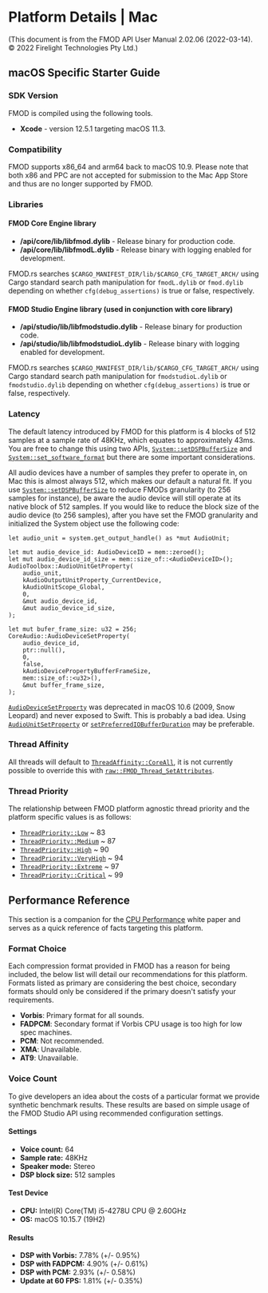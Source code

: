 # Platform Details | Mac

(This document is from the FMOD API User Manual 2.02.06 (2022-03-14). © 2022 Firelight Technologies Pty Ltd.)
<!-- This markdown is generated by docgen. Do not edit by hand. -->

  ## macOS Specific Starter Guide

 ### SDK Version

 FMOD is compiled using the following tools.

  - **Xcode** - version 12.5.1 targeting macOS 11.3.
 
 ### Compatibility

 FMOD supports x86_64 and arm64 back to macOS 10.9. Please note that both x86 and PPC are not accepted for submission to the Mac App Store and thus are no longer supported by FMOD.

 ### Libraries

 #### FMOD Core Engine library

  - **/api/core/lib/libfmod.dylib** - Release binary for production code.
 - **/api/core/lib/libfmodL.dylib** - Release binary with logging enabled for development.
 
 
<pre class="ignore" style="white-space:normal;font:inherit;">
FMOD.rs searches <code>$CARGO_MANIFEST_DIR/lib/$CARGO_CFG_TARGET_ARCH/</code>
using Cargo standard search path manipulation for <code>fmodL.dylib</code> or
<code>fmod.dylib</code> depending on whether <code>cfg(debug_assertions)</code>
is true or false, respectively.
</pre>

#### FMOD Studio Engine library (used in conjunction with core library)

  - **/api/studio/lib/libfmodstudio.dylib** - Release binary for production code.
 - **/api/studio/lib/libfmodstudioL.dylib** - Release binary with logging enabled for development.
 
 
<pre class="ignore" style="white-space:normal;font:inherit;">
FMOD.rs searches <code>$CARGO_MANIFEST_DIR/lib/$CARGO_CFG_TARGET_ARCH/</code>
using Cargo standard search path manipulation for <code>fmodstudioL.dylib</code>
or <code>fmodstudio.dylib</code> depending on whether
<code>cfg(debug_assertions)</code> is true or false, respectively.
</pre>

### Latency

 The default latency introduced by FMOD for this platform is 4 blocks of 512 samples at a sample rate of 48KHz, which equates to approximately 43ms. You are free to change this using two APIs, [`System::setDSPBufferSize`](System::setDSPBufferSize "Sets the buffer size for the FMOD software mixing engine.") and [`System::set_software_format`](System::set_software_format "Sets the output format for the software mixer.") but there are some important considerations.

 All audio devices have a number of samples they prefer to operate in, on Mac this is almost always 512, which makes our default a natural fit. If you use [`System::setDSPBufferSize`](System::setDSPBufferSize "Sets the buffer size for the FMOD software mixing engine.") to reduce FMODs granularity (to 256 samples for instance), be aware the audio device will still operate at its native block of 512 samples. If you would like to reduce the block size of the audio device (to 256 samples), after you have set the FMOD granularity and initialized the System object use the following code:


```rust,ignore
let audio_unit = system.get_output_handle() as *mut AudioUnit;

let mut audio_device_id: AudioDeviceID = mem::zeroed();
let mut audio_device_id_size = mem::size_of::<AudioDeviceID>();
AudioToolbox::AudioUnitGetProperty(
    audio_unit,
    kAudioOutputUnitProperty_CurrentDevice,
    kAudioUnitScope_Global,
    0,
    &mut audio_device_id,
    &mut audio_device_id_size,
);

let mut bufer_frame_size: u32 = 256;
CoreAudio::AudioDeviceSetProperty(
    audio_device_id,
    ptr::null(),
    0,
    false,
    kAudioDevicePropertyBufferFrameSize,
    mem::size_of::<u32>(),
    &mut buffer_frame_size,
);
```

<pre class="ignore" style="white-space:normal;font:inherit;">
<a href="https://developer.apple.com/documentation/coreaudio/1580742-audiodevicesetproperty?language=objc"><code>AudioDeviceSetProperty</code></a>
was deprecated in macOS 10.6 (2009, Snow Leopard) and never exposed to Swift.
This is probably a bad idea. Using <a href="https://developer.apple.com/documentation/audiotoolbox/1440371-audiounitsetproperty/"><code>AudioUnitSetProperty</code></a>
or <a href="https://developer.apple.com/documentation/avfaudio/avaudiosession/1616589-setpreferrediobufferduration"><code>setPreferredIOBufferDuration</code></a>
may be preferable.
</pre>


 ### Thread Affinity

 All threads will default to [`ThreadAffinity::CoreAll`](ThreadAffinity::CoreAll ""), it is not currently possible to override this with [`raw::FMOD_Thread_SetAttributes`](raw::FMOD_Thread_SetAttributes "Specify the affinity, priority and stack size for all FMOD created threads.").

 ### Thread Priority

 The relationship between FMOD platform agnostic thread priority and the platform specific values is as follows:

  - [`ThreadPriority::Low`](ThreadPriority::Low "") ~ 83
 - [`ThreadPriority::Medium`](ThreadPriority::Medium "") ~ 87
 - [`ThreadPriority::High`](ThreadPriority::High "") ~ 90
 - [`ThreadPriority::VeryHigh`](ThreadPriority::VeryHigh "") ~ 94
 - [`ThreadPriority::Extreme`](ThreadPriority::Extreme "") ~ 97
 - [`ThreadPriority::Critical`](ThreadPriority::Critical "") ~ 99
 
 ## Performance Reference

 This section is a companion for the [CPU Performance](<https://fmod.com/resources/documentation-api?version=2.02&page=white-papers-cpu-performance.html>) white paper and serves as a quick reference of facts targeting this platform.

 ### Format Choice

 Each compression format provided in FMOD has a reason for being included, the below list will detail our recommendations for this platform. Formats listed as primary are considering the best choice, secondary formats should only be considered if the primary doesn't satisfy your requirements.

  - **Vorbis**: Primary format for all sounds.
 - **FADPCM**: Secondary format if Vorbis CPU usage is too high for low spec machines.
 - **PCM**: Not recommended.
 - **XMA**: Unavailable.
 - **AT9**: Unavailable.
 
 ### Voice Count

 To give developers an idea about the costs of a particular format we provide synthetic benchmark results. These results are based on simple usage of the FMOD Studio API using recommended configuration settings.

 #### Settings

  - **Voice count:** 64
 - **Sample rate:** 48KHz
 - **Speaker mode:** Stereo
 - **DSP block size:** 512 samples
 
 #### Test Device

  - **CPU:** Intel(R) Core(TM) i5-4278U CPU @ 2.60GHz
 - **OS:** macOS 10.15.7 (19H2)
 
 #### Results

  - **DSP with Vorbis:** 7.78% (+/- 0.95%)
 - **DSP with FADPCM:** 4.90% (+/- 0.61%)
 - **DSP with PCM:** 2.93% (+/- 0.58%)
 - **Update at 60 FPS:** 1.81% (+/- 0.35%)
 
